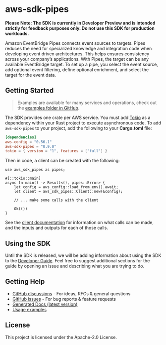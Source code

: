 # aws-sdk-pipes

**Please Note: The SDK is currently in Developer Preview and is intended strictly for
feedback purposes only. Do not use this SDK for production workloads.**

Amazon EventBridge Pipes connects event sources to targets. Pipes reduces the need for specialized knowledge and integration code when developing event driven architectures. This helps ensures consistency across your company’s applications. With Pipes, the target can be any available EventBridge target. To set up a pipe, you select the event source, add optional event filtering, define optional enrichment, and select the target for the event data.

## Getting Started

> Examples are available for many services and operations, check out the
> [examples folder in GitHub](https://github.com/awslabs/aws-sdk-rust/tree/main/examples).

The SDK provides one crate per AWS service. You must add [Tokio](https://crates.io/crates/tokio)
as a dependency within your Rust project to execute asynchronous code. To add `aws-sdk-pipes` to
your project, add the following to your **Cargo.toml** file:

```toml
[dependencies]
aws-config = "0.56.1"
aws-sdk-pipes = "0.9.0"
tokio = { version = "1", features = ["full"] }
```

Then in code, a client can be created with the following:

```rust,no_run
use aws_sdk_pipes as pipes;

#[::tokio::main]
async fn main() -> Result<(), pipes::Error> {
    let config = aws_config::load_from_env().await;
    let client = aws_sdk_pipes::Client::new(&config);

    // ... make some calls with the client

    Ok(())
}
```

See the [client documentation](https://docs.rs/aws-sdk-pipes/latest/aws_sdk_pipes/client/struct.Client.html)
for information on what calls can be made, and the inputs and outputs for each of those calls.

## Using the SDK

Until the SDK is released, we will be adding information about using the SDK to the
[Developer Guide](https://docs.aws.amazon.com/sdk-for-rust/latest/dg/welcome.html). Feel free to suggest
additional sections for the guide by opening an issue and describing what you are trying to do.

## Getting Help

* [GitHub discussions](https://github.com/awslabs/aws-sdk-rust/discussions) - For ideas, RFCs & general questions
* [GitHub issues](https://github.com/awslabs/aws-sdk-rust/issues/new/choose) - For bug reports & feature requests
* [Generated Docs (latest version)](https://awslabs.github.io/aws-sdk-rust/)
* [Usage examples](https://github.com/awslabs/aws-sdk-rust/tree/main/examples)

## License

This project is licensed under the Apache-2.0 License.


